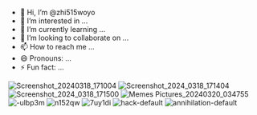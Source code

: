 - 👋 Hi, I’m @zhi515woyo
- 👀 I’m interested in ...
- 🌱 I’m currently learning ...
- 💞️ I’m looking to collaborate on ...
- 📫 How to reach me ...
- 😄 Pronouns: ...
- ⚡ Fun fact: ...

<!---
zhi515woyo/zhi515woyo is a ✨ special ✨ repository because its `README.md` (this file) appears on your GitHub profile.
You can click the Preview link to take a look at your changes.
--->
![Screenshot_20240318_171004](https://github.com/user-attachments/assets/97e47499-4c13-4383-98b0-3efbd69e8ccf)
![Screenshot_2024_0318_171404](https://github.com/user-attachments/assets/010c0ea8-9275-4d20-81d2-3694e0c42ee6)
![Screenshot_2024_0318_171500](https://github.com/user-attachments/assets/2d5ebb11-a4c5-4061-862e-b21ef391efeb)
![Memes Pictures_20240320_034755](https://github.com/user-attachments/assets/0f02486c-a485-4a9c-885c-43973fd82654)
![-ulbp3m](https://github.com/user-attachments/assets/26a050cb-3230-459a-8f24-57620b4e1823)
![n152qw](https://github.com/user-attachments/assets/e51ef4a8-b9f5-4b74-bc3e-dfbffeb03306)
![7uy1di](https://github.com/user-attachments/assets/fccdb99f-e7e2-421b-9591-d2e9ab59a260)
![hack-default](https://github.com/user-attachments/assets/59b07e86-f134-4a89-9c10-c3b3ceeba34e)
![annihilation-default](https://github.com/user-attachments/assets/e1f02db8-7c9a-4e3f-9627-ee265abc2d87)
